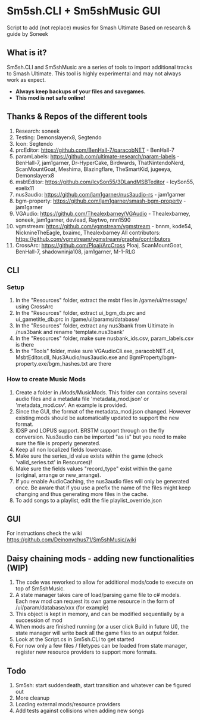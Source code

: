 # Sm5sh.CLI + Sm5shMusic GUI
Script to add (not replace) musics for Smash Ultimate
Based on research & guide by Soneek

## What is it?
Sm5sh.CLI and Sm5shMusic are a series of tools to import additional tracks to Smash Ultimate. 
This tool is highly experimental and may not always work as expect.
* **Always keep backups of your files and savegames.**
* **This mod is not safe online!**

## Thanks & Repos of the different tools
1.  Research: soneek
2.  Testing: Demonslayerx8, Segtendo
3.  Icon: Segtendo
4.  prcEditor: https://github.com/BenHall-7/paracobNET - BenHall-7
5.  paramLabels: https://github.com/ultimate-research/param-labels - BenHall-7, jam1garner, Dr-HyperCake, Birdwards, ThatNintendoNerd, ScanMountGoat, Meshima, Blazingflare, TheSmartKid, jugeeya, Demonslayerx8
6.  msbtEditor: https://github.com/IcySon55/3DLandMSBTeditor - IcySon55, exelix11
7.  nus3audio: https://github.com/jam1garner/nus3audio-rs - jam1garner
8.  bgm-property: https://github.com/jam1garner/smash-bgm-property - jam1garner
9.  VGAudio: https://github.com/Thealexbarney/VGAudio - Thealexbarney, soneek, jam1garner, devlead, Raytwo, nnn1590
10.  vgmstream: https://github.com/vgmstream/vgmstream - bnnm, kode54, NicknineTheEagle, bxaimc, Thealexbarney
All contributors: https://github.com/vgmstream/vgmstream/graphs/contributors
11. CrossArc: https://github.com/Ploaj/ArcCross Ploaj, ScanMountGoat, BenHall-7, shadowninja108, jam1garner, M-1-RLG

## CLI
### Setup
1.  In the "Resources" folder, extract the msbt files in /game/ui/message/ using CrossArc
2.  In the "Resources" folder, extract ui_bgm_db.prc and ui_gametitle_db.prc in /game/ui/params/database/
3.  In the "Resources" folder, extract any nus3bank from Ultimate in /nus3bank and rename 'template.nus3bank'
4.  In the "Resources" folder, make sure nusbank_ids.csv, param_labels.csv is there
5.  In the "Tools" folder, make sure VGAudioCli.exe, paracobNET.dll, MsbtEditor.dll, Nus3Audio/nus3audio.exe and BgmProperty/bgm-property.exe/bgm_hashes.txt are there

### How to create Music Mods
1.  Create a folder in /Mods/MusicMods. This folder can contains several audio files and a metadata file 'metadata_mod.json' or 'metadata_mod.csv'. An example is provided.
2.  Since the GUI, the format of the metadata_mod.json changed. However existing mods should be automatically updated to support the new format.
3.  IDSP and LOPUS support. BRSTM support through on the fly conversion. Nus3audio can be imported "as is" but you need to make sure the file is properly generated.
4.  Keep all non localized fields lowercase.
5.  Make sure the series_id value exists within the game (check 'valid_series.txt' in Resources)!
6.  Make sure the fields values "record_type" exist within the game (original, arrange or new_arrange).
7.  If you enable AudioCaching, the nus3audio files will only be generated once. Be aware that if you use a prefix the name of the files might keep changing and thus generating more files in the cache.
8.  To add songs to a playlist, edit the file playlist_override.json

## GUI
For instructions check the wiki https://github.com/Deinonychus71/Sm5shMusic/wiki

## Daisy chaining mods - adding new functionalities (WIP)
1.  The code was reworked to allow for additional mods/code to execute on top of Sm5shMusic.
2.  A state manager takes care of load/parsing game file to c# models. Each new mod can request its own game resource in the form of /ui/param/database/xxx (for example)
3.  This object is kept in memory, and can be modified sequentially by a succession of mod
4.  When mods are finished running (or a user click Build in future UI), the state manager will write back all the game files to an output folder.
5.  Look at the Script.cs in Sm5sh.CLI to get started
6.  For now only a few files / filetypes can be loaded from state manager, register new resource providers to support more formats.

## Todo
1.  Sm5sh: start suddendeath, start transition and whatever can be figured out
2.  More cleanup
3.  Loading external mods/resource providers
4.  Add tests against collisions when adding new songs
